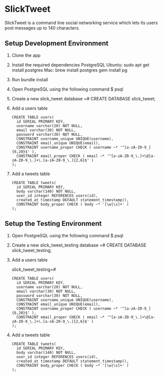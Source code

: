 SlickTweet
==========

SlickTweet is a command line social networking service which lets its users
post messages up to 140 characters.

Setup Development Environment
-----------------------------
1. Clone the app 
2. Install the required dependencies 
   PostgreSQL 
      Ubuntu: sudo apt get install postgres 
      Mac:    brew install postgres 
   gem install pg 
2. Run bundle install 
3. Open PostgreSQL using the following command 
   $ psql 
4. Create a new slick_tweet database 
   =# CREATE DATABASE slick_tweet; 
5. Add a users table 

    ```
    CREATE TABLE users( 
      id SERIAL PRIMARY KEY, 
      username varchar(20) NOT NULL, 
      email varchar(30) NOT NULL, 
      password varchar(30) NOT NULL, 
      CONSTRAINT username_unique UNIQUE(username), 
      CONSTRAINT email_unique UNIQUE(email), 
      CONSTRAINT username_proper CHECK ( username ~* '^[a-zA-Z0-9_]{6,20}$' ), 
      CONSTRAINT email_proper CHECK ( email ~* '^[a-zA-Z0-9_\.]+\@[a-zA-Z0-9_\.]+\.[a-zA-Z0-9_\.]{2,6}$' ) 
    ); 
    ```
6. Add a tweets table  

    ```
    CREATE TABLE tweets(
      id SERIAL PRIMARY KEY,
      body varchar(140) NOT NULL,
      user_id integer REFERENCES users(id),
      created_at timestamp DEFAULT statement_timestamp(),
      CONSTRAINT body_proper CHECK ( body ~* '[\w|\s]+' )
    );
    ```
 
Setup the Testing Environment 
----------------------------- 
1. Open PostgreSQL using the following command 
   $ psql 
2. Create a new slick_tweet_testing database 
   =# CREATE DATABASE slick_tweet_testing; 
3. Add a users table 

   slick_tweet_testing=#  
        
    ```
    CREATE TABLE users( 
      id SERIAL PRIMARY KEY, 
      username varchar(20) NOT NULL, 
      email varchar(30) NOT NULL, 
      password varchar(30) NOT NULL, 
      CONSTRAINT username_unique UNIQUE(username), 
      CONSTRAINT email_unique UNIQUE(email), 
      CONSTRAINT username_proper CHECK ( username ~* '^[a-zA-Z0-9_]{6,20}$' ), 
      CONSTRAINT email_proper CHECK ( email ~* '^[a-zA-Z0-9_\.]+\@[a-zA-Z0-9_\.]+\.[a-zA-Z0-9_\.]{2,6}$' ) 
    ); 
    ```

4. Add a tweets table    
    
    ```
    CREATE TABLE tweets(
      id SERIAL PRIMARY KEY,
      body varchar(140) NOT NULL,
      user_id integer REFERENCES users(id),
      created_at timestamp DEFAULT statement_timestamp(),
      CONSTRAINT body_proper CHECK ( body ~* '[\w|\s]+' )
    );
    ```